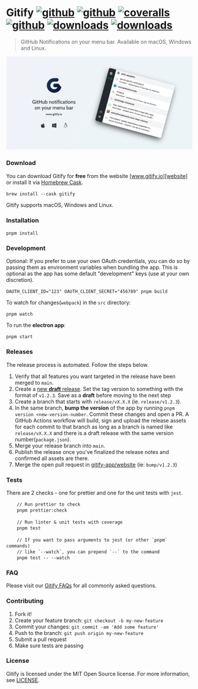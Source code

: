 # Gitify [![github][build-workflow-image]][github-actions] [![github][release-workflow-image]][github-actions] [![coveralls][coveralls-image]][coveralls] [![github][contributors-image]][github] [![downloads][downloads-total-image]][website] [![downloads][downloads-latest-image]][website]

> GitHub Notifications on your menu bar. Available on macOS, Windows and Linux.

![Gitify](assets/images/press.png)

### Download

You can download Gitify for **free** from the website [www.gitify.io][website] or install it via [Homebrew Cask][brew].

```shell
brew install --cask gitify
```

Gitify supports macOS, Windows and Linux.

### Installation

    pnpm install

### Development

Optional: If you prefer to use your own OAuth credentials, you can do so by passing them as environment variables when bundling the app. This is optional as the app has some default "development" keys (use at your own discretion).

    OAUTH_CLIENT_ID="123" OAUTH_CLIENT_SECRET="456789" pnpm build

To watch for changes(`webpack`) in the `src` directory:

    pnpm watch

To run the **electron app**:

    pnpm start

### Releases

The release process is automated. Follow the steps below.

1. Verify that all features you want targeted in the release have been merged to `main`.
2. Create a [new **draft** release][new-release]. Set the tag version to something with the format of `v1.2.3`. Save as a **draft** before moving to the next step
3. Create a branch that starts with `release/vX.X.X` (ie. `release/v1.2.3`).
4. In the same branch, **bump the version** of the app by running `pnpm version <new-version-number`. Commit these changes and open a PR. A GitHub Actions workflow will build, sign and upload the release assets for each commit to that branch as long as a branch is named like `release/vX.X.X` and there is a draft release with the same version number(`package.json`).
5. Merge your release branch into `main`.
6. Publish the release once you've finalized the release notes and confirmed all assets are there.
7. Merge the open pull request in [gitify-app/website](https://github.com/gitify-app/website/pulls) (ie: `bump/v1.2.3`)

### Tests

There are 2 checks - one for prettier and one for the unit tests with `jest`.

```
    // Run prettier to check
    pnpm prettier:check

    // Run linter & unit tests with coverage
    pnpm test

    // If you want to pass arguments to jest (or other `pnpm` commands)
    // like `--watch`, you can prepend `--` to the command
    pnpm test -- --watch
```

### FAQ

Please visit our [Gitify FAQs][faqs] for all commonly asked questions.

### Contributing

1. Fork it!
2. Create your feature branch: `git checkout -b my-new-feature`
3. Commit your changes: `git commit -am 'Add some feature'`
4. Push to the branch: `git push origin my-new-feature`
5. Submit a pull request
6. Make sure tests are passing

### License

Gitify is licensed under the MIT Open Source license. For more information, see [LICENSE](LICENSE).

[website]: https://www.gitify.io
[faqs]: https://www.gitify.io/faqs
[github]: https://github.com/gitify-app/gitify
[github-website]: https://github.com/gitify-app/website
[new-release]: https://github.com/gitify-app/gitify/releases/new
[github-actions]: https://github.com/gitify-app/gitify/actions
[brew]: http://brew.sh/
[coveralls]: https://coveralls.io/github/gitify-app/gitify
[coveralls-image]: https://coveralls.io/repos/github/gitify-app/gitify/badge.svg
[build-workflow-image]: https://github.com/gitify-app/gitify/actions/workflows/build-app.yml/badge.svg
[release-workflow-image]: https://github.com/gitify-app/gitify/actions/workflows/release.yml/badge.svg
[downloads-total-image]: https://img.shields.io/github/downloads/gitify-app/gitify/total?label=downloads@all
[downloads-latest-image]: https://img.shields.io/github/downloads/gitify-app/gitify/latest/total
[contributors-image]: https://img.shields.io/github/contributors/gitify-app/gitify
